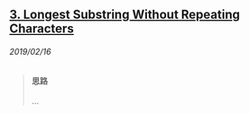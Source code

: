 ## [3. Longest Substring Without Repeating Characters](https://leetcode.com/problems/longest-substring-without-repeating-characters/)

###### 2019/02/16

> #### 思路
> ...




